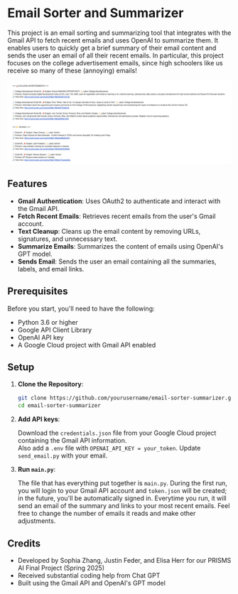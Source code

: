 # Email Sorter and Summarizer

This project is an email sorting and summarizing tool that integrates with the Gmail API to fetch recent emails and uses OpenAI to summarize them. It enables users to quickly get a brief summary of their email content and sends the user an email of all their recent emails. In particular, this project focuses on the college advertisement emails, since high schoolers like us receive so many of these (annoying) emails!

![Screenshot of Email Output](emailexample.png)

## Features

- **Gmail Authentication**: Uses OAuth2 to authenticate and interact with the Gmail API.
- **Fetch Recent Emails**: Retrieves recent emails from the user's Gmail account.
- **Text Cleanup**: Cleans up the email content by removing URLs, signatures, and unnecessary text.
- **Summarize Emails**: Summarizes the content of emails using OpenAI's GPT model.
- **Sends Email**: Sends the user an email containing all the summaries, labels, and email links.

## Prerequisites

Before you start, you'll need to have the following:

- Python 3.6 or higher
- Google API Client Library
- OpenAI API key
- A Google Cloud project with Gmail API enabled

## Setup

1. **Clone the Repository**:

   ```bash
   git clone https://github.com/yourusername/email-sorter-summarizer.git
   cd email-sorter-summarizer

2. **Add API keys**:

    Download the `credentials.json` file from your Google Cloud project containing the Gmail API information.  
    Also add a `.env` file with `OPENAI_API_KEY = your_token`. Update `send_email.py` with your email. 


3. **Run `main.py`**:
    
    The file that has everything put together is `main.py`. 
    During the first run, you will login to your Gmail API account and `token.json` will be created; in the future, you'll be automatically signed in. Everytime you run, it will send an email of the summary and links to your most recent emails. Feel free to change the number of emails it reads and make other adjustments.

## Credits

- Developed by Sophia Zhang, Justin Feder, and Elisa Herr for our PRISMS AI Final Project (Spring 2025)
- Received substantial coding help from Chat GPT 
- Built using the Gmail API and OpenAI's GPT model
